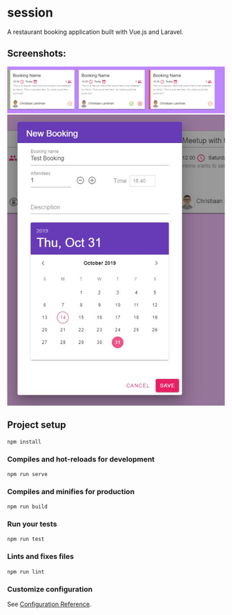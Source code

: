 # session

A restaurant booking application built with Vue.js and Laravel.

## Screenshots:

![Alt text](./src/assets/screenshots/screen_1.jpg?raw=true 'Dashboard')
![Alt text](./src/assets/screenshots/screen_2.jpg?raw=true 'Creation Dialog')

## Project setup

```
npm install
```

### Compiles and hot-reloads for development

```
npm run serve
```

### Compiles and minifies for production

```
npm run build
```

### Run your tests

```
npm run test
```

### Lints and fixes files

```
npm run lint
```

### Customize configuration

See [Configuration Reference](https://cli.vuejs.org/config/).
